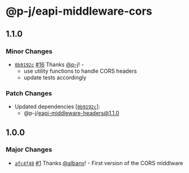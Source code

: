 # @p-j/eapi-middleware-cors

## 1.1.0

### Minor Changes

- [`0b9192c`](https://github.com/p-j/eapi/commit/0b9192c9ac94194b86cd93726102fb76d44c1249) [#16](https://github.com/p-j/eapi/pull/16) Thanks [@p-j](https://github.com/p-j)! -
  - use utility functions to handle CORS headers
  - update tests accordingly

### Patch Changes

- Updated dependencies [[`0b9192c`](https://github.com/p-j/eapi/commit/0b9192c9ac94194b86cd93726102fb76d44c1249)]:
  - @p-j/eapi-middleware-headers@1.1.0

## 1.0.0

### Major Changes

- [`afc4f40`](https://github.com/p-j/eapi/commit/afc4f40f7c750e45332b6ae23bb30180e18cc06f) [#1](https://github.com/p-j/eapi/pull/1) Thanks [@albanv](https://github.com/albanv)! - First version of the CORS middlware
